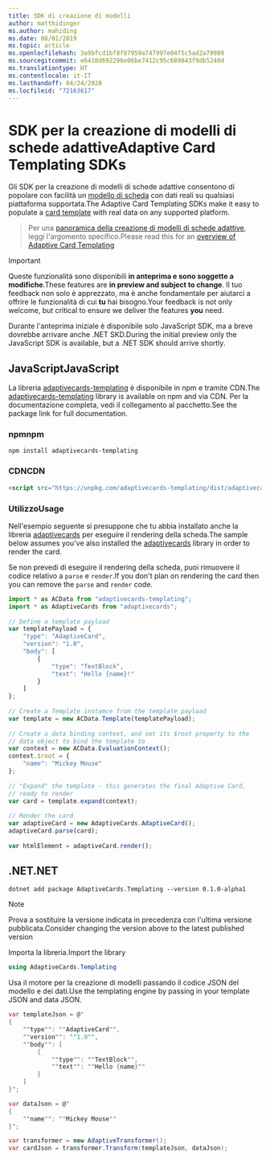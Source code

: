 ```yaml
---
title: SDK di creazione di modelli
author: matthidinger
ms.author: mahiding
ms.date: 08/01/2019
ms.topic: article
ms.openlocfilehash: 3a9bfcd1bf8f87959a747997e04f5c5ad2a79980
ms.sourcegitcommit: e6418d692296e06be7412c95c689843f9db5240d
ms.translationtype: HT
ms.contentlocale: it-IT
ms.lasthandoff: 04/24/2020
ms.locfileid: "72163617"
---
```

# <a name="adaptive-card-templating-sdks"></a><span data-ttu-id="7e59a-102">SDK per la creazione di modelli di schede adattive</span><span class="sxs-lookup"><span data-stu-id="7e59a-102">Adaptive Card Templating SDKs</span></span>

<span data-ttu-id="7e59a-103">Gli SDK per la creazione di modelli di schede adattive consentono di popolare con facilità un [modello di scheda](language.md) con dati reali su qualsiasi piattaforma supportata.</span><span class="sxs-lookup"><span data-stu-id="7e59a-103">The Adaptive Card Templating SDKs make it easy to populate a [card template](language.md) with real data on any supported platform.</span></span>

> <span data-ttu-id="7e59a-104">Per una [panoramica della creazione di modelli di schede adattive](index.md), leggi l'argomento specifico.</span><span class="sxs-lookup"><span data-stu-id="7e59a-104">Please read this for an [overview of Adaptive Card Templating](index.md)</span></span>

> [!IMPORTANT] 
> 
> <span data-ttu-id="7e59a-105">Queste funzionalità sono disponibili **in anteprima e sono soggette a modifiche**.</span><span class="sxs-lookup"><span data-stu-id="7e59a-105">These features are **in preview and subject to change**.</span></span> <span data-ttu-id="7e59a-106">Il tuo feedback non solo è apprezzato, ma è anche fondamentale per aiutarci a offrire le funzionalità di cui **tu** hai bisogno.</span><span class="sxs-lookup"><span data-stu-id="7e59a-106">Your feedback is not only welcome, but  critical to ensure we deliver the features **you** need.</span></span>
> 
> <span data-ttu-id="7e59a-107">Durante l'anteprima iniziale è disponibile solo JavaScript SDK, ma a breve dovrebbe arrivare anche .NET SKD.</span><span class="sxs-lookup"><span data-stu-id="7e59a-107">During the initial preview only the JavaScript SDK is available, but a .NET SDK should arrive shortly.</span></span>

## <a name="javascript"></a><span data-ttu-id="7e59a-108">JavaScript</span><span class="sxs-lookup"><span data-stu-id="7e59a-108">JavaScript</span></span>

<span data-ttu-id="7e59a-109">La libreria [adaptivecards-templating](https://www.npmjs.com/package/adaptivecards-templating) è disponibile in npm e tramite CDN.</span><span class="sxs-lookup"><span data-stu-id="7e59a-109">The [adaptivecards-templating](https://www.npmjs.com/package/adaptivecards-templating) library is available on npm and via CDN.</span></span> <span data-ttu-id="7e59a-110">Per la documentazione completa, vedi il collegamento al pacchetto.</span><span class="sxs-lookup"><span data-stu-id="7e59a-110">See the package link for full documentation.</span></span>

### <a name="npm"></a><span data-ttu-id="7e59a-111">npm</span><span class="sxs-lookup"><span data-stu-id="7e59a-111">npm</span></span>

```console
npm install adaptivecards-templating
```

### <a name="cdn"></a><span data-ttu-id="7e59a-112">CDN</span><span class="sxs-lookup"><span data-stu-id="7e59a-112">CDN</span></span>

```html
<script src="https://unpkg.com/adaptivecards-templating/dist/adaptivecards-templating.min.js"></script>
``` 

### <a name="usage"></a><span data-ttu-id="7e59a-113">Utilizzo</span><span class="sxs-lookup"><span data-stu-id="7e59a-113">Usage</span></span>

<span data-ttu-id="7e59a-114">Nell'esempio seguente si presuppone che tu abbia installato anche la libreria [adaptivecards](https://www.npmjs.com/package/adaptivecards) per eseguire il rendering della scheda.</span><span class="sxs-lookup"><span data-stu-id="7e59a-114">The sample below assumes you've also installed the [adaptivecards](https://www.npmjs.com/package/adaptivecards) library in order to render the card.</span></span> 

<span data-ttu-id="7e59a-115">Se non prevedi di eseguire il rendering della scheda, puoi rimuovere il codice relativo a `parse` e `render`.</span><span class="sxs-lookup"><span data-stu-id="7e59a-115">If you don't plan on rendering the card then you can remove the `parse` and `render` code.</span></span> 

```js
import * as ACData from "adaptivecards-templating";
import * as AdaptiveCards from "adaptivecards";
 
// Define a template payload
var templatePayload = {
    "type": "AdaptiveCard",
    "version": "1.0",
    "body": [
        {
            "type": "TextBlock",
            "text": "Hello {name}!"
        }
    ]
};
 
// Create a Template instamce from the template payload
var template = new ACData.Template(templatePayload);
 
// Create a data binding context, and set its $root property to the
// data object to bind the template to
var context = new ACData.EvaluationContext();
context.$root = {
    "name": "Mickey Mouse"
};
 
// "Expand" the template - this generates the final Adaptive Card,
// ready to render
var card = template.expand(context);
 
// Render the card
var adaptiveCard = new AdaptiveCards.AdaptiveCard();
adaptiveCard.parse(card);
 
var htmlElement = adaptiveCard.render();
```

## <a name="net"></a><span data-ttu-id="7e59a-116">.NET</span><span class="sxs-lookup"><span data-stu-id="7e59a-116">.NET</span></span> 

```console
dotnet add package AdaptiveCards.Templating --version 0.1.0-alpha1
```

> [!NOTE]
>
> <span data-ttu-id="7e59a-117">Prova a sostituire la versione indicata in precedenza con l'ultima versione pubblicata.</span><span class="sxs-lookup"><span data-stu-id="7e59a-117">Consider changing the version above to the latest published version</span></span>

<span data-ttu-id="7e59a-118">Importa la libreria.</span><span class="sxs-lookup"><span data-stu-id="7e59a-118">Import the library</span></span> 

```cs
using AdaptiveCards.Templating
```

<span data-ttu-id="7e59a-119">Usa il motore per la creazione di modelli passando il codice JSON del modello e dei dati.</span><span class="sxs-lookup"><span data-stu-id="7e59a-119">Use the templating engine by passing in your template JSON and data JSON.</span></span>

```cs
var templateJson = @"
{
    ""type"": ""AdaptiveCard"",
    ""version"": ""1.0"",
    ""body"": [
        {
            ""type"": ""TextBlock"",
            ""text"": ""Hello {name}""
        }
    ]
}";

var dataJson = @"
{
    ""name"": ""Mickey Mouse""
}";

var transformer = new AdaptiveTransformer();
var cardJson = transformer.Transform(templateJson, dataJson);
```
